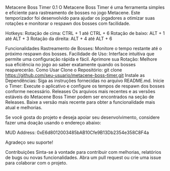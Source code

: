 Metacene Boss Timer 0.1
O Metacene Boss Timer é uma ferramenta simples e eficiente para rastreamento de bosses no jogo Metacene. Este temporizador foi desenvolvido para ajudar os jogadores a otimizar suas rotações e monitorar o respawn dos bosses com facilidade.

Hotkeys: 
Rotação de cima: CTRL + 1 até CTRL + 6
Rotação de baixo: ALT + 1 até ALT + 3 
Rotação da direita: ALT + 4 até ALT + 6

Funcionalidades
Rastreamento de Bosses: Monitore o tempo restante até o próximo respawn dos bosses.
Facilidade de Uso: Interface intuitiva que permite uma configuração rápida e fácil.
Aprimore sua Rotação: Melhore sua eficiência no jogo ao saber exatamente quando os bosses reaparecerão.
Como Usar
Clone o Repositório: git clone https://github.com/seu-usuario/metacene-boss-timer.git
Instale as Dependências: Siga as instruções fornecidas no arquivo README.md.
Inicie o Timer: Execute o aplicativo e configure os tempos de respawn dos bosses conforme necessário.
Releases
Os arquivos mais recentes e as versões estáveis do Metacene Boss Timer podem ser encontrados na seção de Releases. Baixe a versão mais recente para obter a funcionalidade mais atual e melhorias.

Se você gosta do projeto e deseja apoiar seu desenvolvimento, considere fazer uma doação usando o endereço abaixo:

MUD Address: 0xE6d8012003485bAB10Cfe9B13Db2354e358C8F4a

Agradeço seu suporte!

Contribuições
Sinta-se à vontade para contribuir com melhorias, relatórios de bugs ou novas funcionalidades. Abra um pull request ou crie uma issue para colaborar com o projeto.


